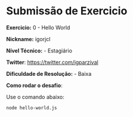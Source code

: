 # Submissão de Exercicio

**Exercicio:** 0 - Hello World

**Nickname:** igorjcl

**Nível Técnico:** - Estagiário

**Twitter**: https://twitter.com/igparzival

**Dificuldade de Resolução:** - Baixa

**Como rodar o desafio**:

Use o comando abaixo:

```bash
node hello-world.js
```
